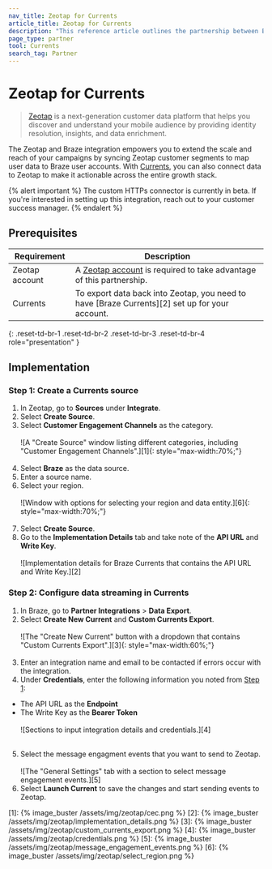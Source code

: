 ```yaml
---
nav_title: Zeotap for Currents
article_title: Zeotap for Currents
description: "This reference article outlines the partnership between Braze Currents and Zeotap, a next-generation customer data platform that helps you discover and understand your mobile audience by providing identity resolution, insights, and data enrichment."
page_type: partner
tool: Currents
search_tag: Partner
---
```


# Zeotap for Currents

> [Zeotap](https://zeotap.com/) is a next-generation customer data platform that helps you discover and understand your mobile audience by providing identity resolution, insights, and data enrichment.

The Zeotap and Braze integration empowers you to extend the scale and reach of your campaigns by syncing Zeotap customer segments to map user data to Braze user accounts. With [Currents]({{site.baseurl}}/user_guide/data_and_analytics/braze_currents/), you can also connect data to Zeotap to make it actionable across the entire growth stack.

{% alert important %}
The custom HTTPs connector is currently in beta. If you're interested in setting up this integration, reach out to your customer success manager.
{% endalert %}

## Prerequisites

| Requirement | Description |
| --- | --- |
|Zeotap account | A [Zeotap account](https://zeotap.com/) is required to take advantage of this partnership. |
| Currents | To export data back into Zeotap, you need to have [Braze Currents][2] set up for your account. |
{: .reset-td-br-1 .reset-td-br-2 .reset-td-br-3 .reset-td-br-4 role="presentation" }

## Implementation

### Step 1: Create a Currents source

1. In Zeotap, go to **Sources** under **Integrate**.
2. Select **Create Source**.
3. Select **Customer Engagement Channels** as the category.<br><br>![A "Create Source" window listing different categories, including "Customer Engagement Channels".][1]{: style="max-width:70%;"}<br><br>
4. Select **Braze** as the data source.
5. Enter a source name.
6. Select your region.<br><br>![Window with options for selecting your region and data entity.][6]{: style="max-width:70%;"}<br><br>
7. Select **Create Source**.
8. Go to the **Implementation Details** tab and take note of the **API URL** and **Write Key**.<br><br>![Implementation details for Braze Currents that contains the API URL and Write Key.][2]

### Step 2: Configure data streaming in Currents

1. In Braze, go to **Partner Integrations** > **Data Export**.
2. Select **Create New Current** and **Custom Currents Export**.<br><br>![The "Create New Current" button with a dropdown that contains "Custom Currents Export".][3]{: style="max-width:60%;"}<br><br>
3. Enter an integration name and email to be contacted if errors occur with the integration.
4. Under **Credentials**, enter the following information you noted from [Step 1](#step-1-create-a-currents-source):
- The API URL as the **Endpoint**
- The Write Key as the **Bearer Token**<br><br>![Sections to input integration details and credentials.][4]<br><br>
5. Select the message engagment events that you want to send to Zeotap.<br><br>![The "General Settings" tab with a section to select message engagement events.][5]
6. Select **Launch Current** to save the changes and start sending events to Zeotap.

[1]: {% image_buster /assets/img/zeotap/cec.png %}
[2]: {% image_buster /assets/img/zeotap/implementation_details.png %}
[3]: {% image_buster /assets/img/zeotap/custom_currents_export.png %}
[4]: {% image_buster /assets/img/zeotap/credentials.png %}
[5]: {% image_buster /assets/img/zeotap/message_engagement_events.png %}
[6]: {% image_buster /assets/img/zeotap/select_region.png %}